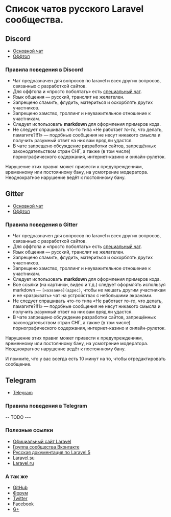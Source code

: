 # Список чатов русского Laravel сообщества.

## Discord

- [Основной чат](https://discord.gg/mrkXUzV)
- [Оффтоп](https://discord.gg/c8gJfed)

### Правила поведения в Discord

- Чат предназначен для вопросов по laravel и всех других вопросов, связанных с разработкой сайтов.
- Для оффтопа и «просто поболтать» есть [специальный чат](https://discord.gg/c8gJfed).
- Язык общения — русский, транслит не желателен.
- Запрещено спамить, флудить, материться и оскорблять других участников.
- Запрещено хамство, троллинг и неуважительное отношение к участникам.
- Следует использовать **markdown** для оформления примеров кода.
- Не следует спрашивать что-то типа «Не работает *то-то*, что делать, памагите?!!1» — подобные сообщения не несут никакого смысла и получить разумный ответ на них вам вряд ли удастся.
- В чате запрещено обсуждение разработки сайтов, запрещённых законодательством стран СНГ, а также (в том числе) порнографического содержания, интернет-казино и онлайн-рулеток.

Нарушение этих правил может привести к предупреждениям, временному или постоянному бану, на усмотрение модератора.
Неоднократное нарушение ведёт к постоянному бану.

## Gitter

- [Основной чат](https://gitter.im/LaravelRUS/chat)
- [Оффтоп](https://gitter.im/LaravelRUS/offtop)

### Правила поведения в Gitter

- Чат предназначен для вопросов по laravel и всех других вопросов, связанных с разработкой сайтов.
- Для оффтопа и «просто поболтать» есть [специальный чат](https://gitter.im/LaravelRUS/offtop).
- Язык общения — русский, транслит не желателен.
- Запрещено спамить, флудить, материться и оскорблять других участников.
- Запрещено хамство, троллинг и неуважительное отношение к участникам.
- Следует использовать **markdown** для оформления примеров кода.
- Все ссылки (на картинки, видео и т.д.) следует оформлять используя markdown — `[название](адрес)`, чтобы не мешать другим участникам и не «разрывать» чат на устройствах с небольшими экранами.
- Не следует спрашивать что-то типа «Не работает *то-то*, что делать, памагите?!!1» — подобные сообщения не несут никакого смысла и получить разумный ответ на них вам вряд ли удастся.
- В чате запрещено обсуждение разработки сайтов, запрещённых законодательством стран СНГ, а также (в том числе) порнографического содержания, интернет-казино и онлайн-рулеток.

Нарушение этих правил может привести к предупреждениям, временному или постоянному бану, на усмотрение модератора.
Неоднократное нарушение ведёт к постоянному бану.

И помните, что у вас всегда есть 10 минут на то, чтобы отредактировать сообщение.

## Telegram

- [Telegram](https://t.me/laravelrus)

### Правила поведения в Telegram

-- TODO ---

### Полезные ссылки

- [Официальный сайт Laravel](https://laravel.com)
- [Группа сообщества Вконтакте](https://vk.com/laravel_rus)
- [Русская документация по Laravel 5](http://laravel.su/docs/5.4)
- [Laravel.su](http://laravel.su)
- [Laravel.ru](https://laravel.ru)

### А так же

- [GitHub](https://github.com/LaravelRUS)
- [Форум](https://laravel.ru/forum)
- [Twitter](https://twitter.com/LaravelRUS)
- [Facebook](https://www.facebook.com/LaravelRus)
- [G+](https://plus.google.com/communities/101989042587233170707)
